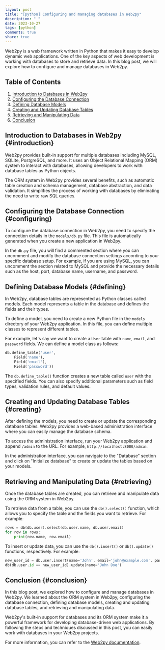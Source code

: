 ```yaml
---
layout: post
title: "[python] Configuring and managing databases in Web2py"
description: " "
date: 2023-10-27
tags: [python]
comments: true
share: true
---
```


Web2py is a web framework written in Python that makes it easy to develop dynamic web applications. One of the key aspects of web development is working with databases to store and retrieve data. In this blog post, we will explore how to configure and manage databases in Web2py.

## Table of Contents
1. [Introduction to Databases in Web2py](#introduction)
2. [Configuring the Database Connection](#configuring)
3. [Defining Database Models](#defining)
4. [Creating and Updating Database Tables](#creating)
5. [Retrieving and Manipulating Data](#retrieving)
6. [Conclusion](#conclusion)

## Introduction to Databases in Web2py {#introduction}

Web2py provides built-in support for multiple databases including MySQL, SQLite, PostgreSQL, and more. It uses an Object Relational Mapping (ORM) system to interact with databases, allowing developers to work with database tables as Python objects.

The ORM system in Web2py provides several benefits, such as automatic table creation and schema management, database abstraction, and data validation. It simplifies the process of working with databases by eliminating the need to write raw SQL queries.

## Configuring the Database Connection {#configuring}

To configure the database connection in Web2py, you need to specify the connection details in the `models/db.py` file. This file is automatically generated when you create a new application in Web2py.

In the `db.py` file, you will find a commented section where you can uncomment and modify the database connection settings according to your specific database setup. For example, if you are using MySQL, you can uncomment the section related to MySQL and provide the necessary details such as the host, port, database name, username, and password.

## Defining Database Models {#defining}

In Web2py, database tables are represented as Python classes called models. Each model represents a table in the database and defines the fields and their types.

To define a model, you need to create a new Python file in the `models` directory of your Web2py application. In this file, you can define multiple classes to represent different tables.

For example, let's say we want to create a `User` table with `name`, `email`, and `password` fields. We can define a model class as follows:

```python
db.define_table('user',
    Field('name'),
    Field('email'),
    Field('password'))
```

The `db.define_table()` function creates a new table called `user` with the specified fields. You can also specify additional parameters such as field types, validation rules, and default values.

## Creating and Updating Database Tables {#creating}

After defining the models, you need to create or update the corresponding database tables. Web2py provides a web-based administration interface where you can easily manage the database schema.

To access the administration interface, run your Web2py application and append `/admin` to the URL. For example, `http://localhost:8000/admin`.

In the administration interface, you can navigate to the "Database" section and click on "Initialize database" to create or update the tables based on your models.

## Retrieving and Manipulating Data {#retrieving}

Once the database tables are created, you can retrieve and manipulate data using the ORM system in Web2py.

To retrieve data from a table, you can use the `db().select()` function, which allows you to specify the table and the fields you want to retrieve. For example:

```python
rows = db(db.user).select(db.user.name, db.user.email)
for row in rows:
    print(row.name, row.email)
```

To insert or update data, you can use the `db().insert()` or `db().update()` functions, respectively. For example:

```python
new_user_id = db.user.insert(name='John', email='john@example.com', password='password123')
db(db.user.id == new_user_id).update(name='John Doe')
```

## Conclusion {#conclusion}

In this blog post, we explored how to configure and manage databases in Web2py. We learned about the ORM system in Web2py, configuring the database connection, defining database models, creating and updating database tables, and retrieving and manipulating data.

Web2py's built-in support for databases and its ORM system make it a powerful framework for developing database-driven web applications. By following the steps and techniques discussed in this post, you can easily work with databases in your Web2py projects.

For more information, you can refer to the [Web2py documentation](http://www.web2py.com/books/default/chapter/29/03).